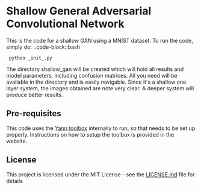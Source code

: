 # Shallow General Adversarial Convolutional Network

This is the code for a shallow GAN using a MNIST dataset. To run the code, simply do:
 ..code-block::bash

     python _init_.py 

The directory shallow_gan will be created which will hold all results and model parameters, including confusion matrices. All you need will be available in the directory and is easily navigable. Since it's a shallow one layer system, the images obtained are note very clear. A deeper system will produce better results. 

## Pre-requisites

This code uses the [Yann toolbox](http://yann.readthedocs.io/en/latest/index.html) internally to run, so that needs to be set up properly. Instructions on how to setup the toolbox is provided in the website. 

## License

This project is licensed under the MIT License - see the [LICENSE.md](LICENSE.md) file for details
